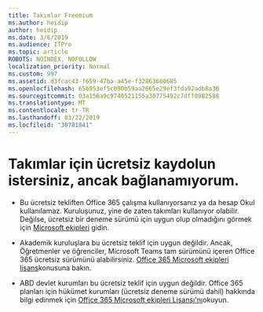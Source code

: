 ```yaml
---
title: Takımlar Freemium
ms.author: heidip
author: heidip
ms.date: 3/6/2019
ms.audience: ITPro
ms.topic: article
ROBOTS: NOINDEX, NOFOLLOW
localization_priority: Normal
ms.custom: 997
ms.assetid: d3fcac43-f659-47ba-a45e-f32863680685
ms.openlocfilehash: 65b953ef5c090b59aa2665e29ef3fda92adb8a30
ms.sourcegitcommit: 03a156a9c9740521155a30775492c7dff0982588
ms.translationtype: MT
ms.contentlocale: tr-TR
ms.lasthandoff: 03/22/2019
ms.locfileid: "30781841"
---
```

# <a name="id-like-to-sign-up-for-teams-free-but-i-cant"></a>Takımlar için ücretsiz kaydolun istersiniz, ancak bağlanamıyorum.

- Bu ücretsiz tekliften Office 365 çalışma kullanıyorsanız ya da hesap Okul kullanılamaz. Kuruluşunuz, yine de zaten takımları kullanıyor olabilir. Değilse, ücretsiz bir deneme sürümü için uygun olup olmadığını görmek için [Microsoft ekipleri](https://products.office.com/en-us/microsoft-teams/group-chat-software) gidin.

- Akademik kuruluşlara bu ücretsiz teklif için uygun değildir. Ancak, Öğretmenler ve öğrenciler, Microsoft Teams tam sürümünü içeren Office 365 ücretsiz sürümünü alabilirsiniz. [Office 365 Microsoft ekipleri lisans](https://docs.microsoft.com/microsoftteams/office-365-licensing)konusuna bakın.

- ABD devlet kurumları bu ücretsiz teklif için uygun değildir. Office 365 planları için hükümet kurumları (ücretsiz deneme sürümü dahil) hakkında bilgi edinmek için [Office 365 Microsoft ekipleri Lisansı'nı](https://docs.microsoft.com/microsoftteams/office-365-licensing)okuyun.


